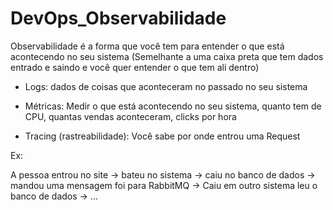 # DevOps_Observabilidade

Observabilidade é a forma que você tem para entender o que está acontecendo no seu sistema (Semelhante a uma caixa preta que tem dados entrado e saindo e você quer entender o que tem ali dentro)

- Logs: dados de coisas que aconteceram no passado no seu sistema

- Métricas: Medir o que está acontecendo no seu sistema, quanto tem de CPU, quantas vendas aconteceram, clicks por hora

- Tracing (rastreabilidade): Você sabe por onde entrou uma Request

Ex:

A pessoa entrou no site -> bateu no sistema -> caiu no banco de dados -> mandou uma mensagem foi para RabbitMQ -> Caiu em outro sistema leu o banco de dados -> ...
